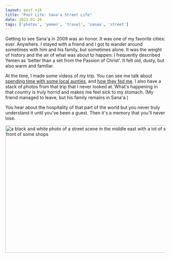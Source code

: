 ```yaml
---
layout: post.njk
title: "Past Life: Sana'a Street Life"
date: 2023-01-26
tags: ['photos', 'yemen', 'travel', 'sanaa', 'street']
---
```

Getting to see Sana'a in 2009 was an honor. It was one of my favorite cities: ever. Anywhere. I stayed with a friend and I got to wander around sometimes with him and his family, but sometimes alone. It was the weight of history and the air of what was about to happen: I frequently described Yemen as 'better than a set from the Passion of Christ'. It felt old, dusty, but also warm and familiar. 

At the time, I made some videos of my trip. You can see me talk about [spending time with some local aunties](https://www.youtube.com/watch?v=LkGKPagtzEs&t=112s), and [how they fed me](https://www.youtube.com/watch?v=ACjIDnX8rPo). I also have a stack of photos from that trip that I never looked at. What's happening in that country is truly horrid and makes me feel sick to my stomach. (My friend managed to leave, but his family remains in Sana'a.)

You hear about the hospitality of that part of the world but you never truly understand it until you've been a guest. Then it's a memory that you'll never lose.
 
<img src="/photos/uploads/a1f7ebf7b5.jpg" width="600" height="399" alt="a black and white photo of a street scene in the middle east with a lot of street life in front of some shops" />
